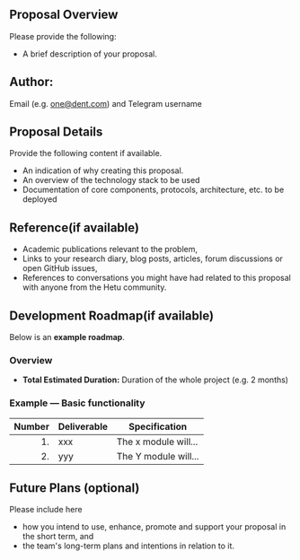 ## Proposal Overview

Please provide the following:

- A brief description of your proposal.

## Author:
Email (e.g. one@dent.com) and Telegram username

## Proposal Details
Provide the following content if available.
- An indication of why creating this proposal.
- An overview of the technology stack to be used
- Documentation of core components, protocols, architecture, etc. to be deployed

## Reference(if available)

- Academic publications relevant to the problem,
- Links to your research diary, blog posts, articles, forum discussions or open GitHub issues,
- References to conversations you might have had related to this proposal with anyone from the Hetu community.

## Development Roadmap(if available)

Below is an **example roadmap**. 

### Overview

- **Total Estimated Duration:** Duration of the whole project (e.g. 2 months)

### Example — Basic functionality

| Number | Deliverable | Specification |
| -----: | ----------- | ------------- |
| 1. | xxx | The x module will... |
| 2. | yyy | The Y module will... |


## Future Plans (optional)

Please include here

- how you intend to use, enhance, promote and support your proposal in the short term, and
- the team's long-term plans and intentions in relation to it.

